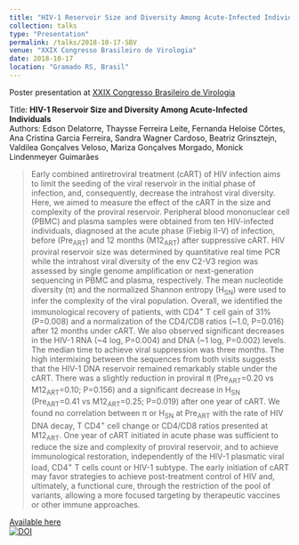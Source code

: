 ```yaml
---
title: "HIV-1 Reservoir Size and Diversity Among Acute-Infected Individuals"
collection: talks
type: "Presentation"
permalink: /talks/2018-10-17-SBV
venue: "XXIX Congresso Brasileiro de Virologia"
date: 2018-10-17
location: "Gramado RS, Brasil"
---
```


Poster presentation at [XXIX Congresso Brasileiro de Virologia](http://www.sbv.org.br/congresso)

Title: __HIV-1 Reservoir Size and Diversity Among Acute-Infected Individuals__
<br>
Authors: Edson Delatorre, Thaysse Ferreira Leite, Fernanda Heloise Côrtes, Ana Cristina Garcia Ferreira, Sandra Wagner Cardoso, Beatriz Grinsztejn, Valdilea Gonçalves Veloso, Mariza Gonçalves Morgado, Monick Lindenmeyer Guimarães

>Early combined antiretroviral treatment (cART) of HIV infection aims to limit the seeding of the viral reservoir in the initial phase of infection, and, consequently, decrease the intrahost viral diversity. Here, we aimed to measure the effect of the cART in the size and complexity of the proviral reservoir. Peripheral blood mononuclear cell (PBMC) and plasma samples were obtained from ten HIV-infected individuals, diagnosed at the acute phase (Fiebig II-V) of infection, before (Pre<sub>ART</sub>) and 12 months (M12<sub>ART</sub>) after suppressive cART. HIV proviral reservoir size was determined by quantitative real time PCR while the intrahost viral diversity of the env C2-V3 region was assessed by single genome amplification or next-generation sequencing in PBMC and plasma, respectively. The mean nucleotide diversity (π) and the normalized Shannon entropy (H<sub>SN</sub>) were used to infer the complexity of the viral population. Overall, we identified the immunological recovery of patients, with CD4<sup>+</sup> T cell gain of 31% (P=0.008) and a normalization of the CD4/CD8 ratios (~1.0, P=0.016) after 12 months under cART. We also observed significant decreases in the HIV-1 RNA (~4 log, P=0.004) and DNA (~1 log, P=0.002) levels. The median time to achieve viral suppression was three months. The high intermixing between the sequences from both visits suggests that the HIV-1 DNA reservoir remained remarkably stable under the cART. There was a slightly reduction in proviral π (Pre<sub>ART</sub>=0.20 vs M12<sub>ART</sub>=0.10; P=0.156) and a significant decrease in H<sub>SN</sub> (Pre<sub>ART</sub>=0.41 vs M12<sub>ART</sub>=0.25; P=0.019) after one year of cART. We found no correlation between π or H<sub>SN</sub> at Pre<sub>ART</sub> with the rate of HIV DNA decay, T CD4<sup>+</sup> cell change or CD4/CD8 ratios presented at M12<sub>ART</sub>. One year of cART initiated in acute phase was sufficient to reduce the size and complexity of proviral reservoir, and to achieve immunological restoration, independently of the HIV-1 plasmatic viral load, CD4<sup>+</sup> T cells count or HIV-1 subtype. The early initiation of cART may favor strategies to achieve post-treatment control of HIV and, ultimately, a functional cure, through the restriction of the pool of variants, allowing a more focused targeting by therapeutic vaccines or other immune approaches.

[Available here](http://doi.org/10.5281/zenodo.1451708)<br>
[![DOI](https://zenodo.org/badge/DOI/10.5281/zenodo.1451708.svg)](https://doi.org/10.5281/zenodo.1451708)
